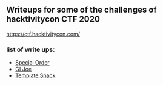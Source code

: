 ## Writeups for some of the challenges of hacktivitycon CTF 2020 

https://ctf.hacktivitycon.com/

### list of write ups:

- [Special Order](Special%20Order/Special%20Order.md)
- [GI Joe](Gi%20Joe/Gi%20JO.md)
- [Template Shack](Template%20Shack/Template%20Shack.md)